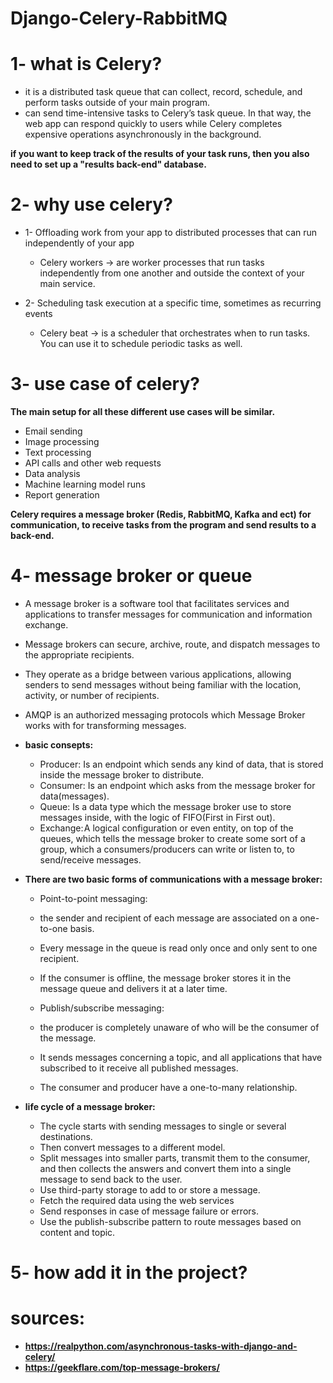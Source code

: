 # Django-Celery-RabbitMQ

# 1- what is Celery?
- it is a distributed task queue that can collect, record, schedule, and perform tasks outside of your main program.
- can send time-intensive tasks to Celery’s task queue. In that way, the web app can respond quickly to users while Celery completes expensive operations asynchronously in the background.   

**if you want to keep track of the results of your task runs, then you also need to set up a "results back-end" database.**

# 2- why use celery?
- 1- Offloading work from your app to distributed processes that can run independently of your app
    - Celery workers -> are worker processes that run tasks independently from one another and outside the context of your main service.

- 2- Scheduling task execution at a specific time, sometimes as recurring events
    - Celery beat -> is a scheduler that orchestrates when to run tasks. You can use it to schedule periodic tasks as well.

# 3- use case of celery?
**The main setup for all these different use cases will be similar.**
- Email sending
- Image processing
- Text processing
- API calls and other web requests
- Data analysis
- Machine learning model runs
- Report generation

**Celery requires a message broker (Redis, RabbitMQ, Kafka and ect) for communication, to receive tasks from the program and send results to a back-end.**

# 4- message broker or queue 
- A message broker is a software tool that facilitates services and applications to transfer messages for communication and information exchange.
- Message brokers can secure, archive, route, and dispatch messages to the appropriate recipients. 
- They operate as a bridge between various applications, allowing senders to send messages without being familiar with the location, activity, or number of recipients.
- AMQP is an authorized messaging protocols which Message Broker works with for transforming messages.

- **basic consepts:**
    - Producer: Is an endpoint which sends any kind of data, that is stored inside the message broker to distribute.
    - Consumer: Is an endpoint which asks from the message broker for data(messages).
    - Queue: Is a data type which the message broker use to store messages inside, with the logic of FIFO(First in First out).
    - Exchange: A logical configuration or even entity, on top of the queues, which tells the message broker to create some sort of a group, which a consumers/producers can write or listen to, to send/receive messages.

- **There are two basic forms of communications with a message broker:**
   - Point-to-point messaging: 
    - the sender and recipient of each message are associated on a one-to-one basis. 
    - Every message in the queue is read only once and only sent to one recipient.
    - If the consumer is offline, the message broker stores it in the message queue and delivers it at a later time.

   - Publish/subscribe messaging: 
    - the producer is completely unaware of who will be the consumer of the message.
    - It sends messages concerning a topic, and all applications that have subscribed to it receive all published messages. 
    - The consumer and producer have a one-to-many relationship.

- **life cycle of a message broker:**
    - The cycle starts with sending messages to single or several destinations.
    - Then convert messages to a different model.
    - Split messages into smaller parts, transmit them to the consumer, and then collects the answers and convert them into a single message to send back to the user.
    - Use third-party storage to add to or store a message.
    - Fetch the required data using the web services
    - Send responses in case of message failure or errors.
    - Use the publish-subscribe pattern to route messages based on content and topic.

# 5- how add it in the project?



# sources:
- **https://realpython.com/asynchronous-tasks-with-django-and-celery/**
- **https://geekflare.com/top-message-brokers/**